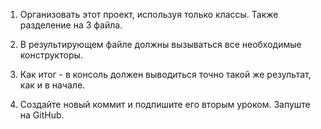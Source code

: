 1. Организовать этот проект, используя только классы. Также разделение на 3 файла. 

2. В результирующем файле должны вызываться все необходимые конструкторы.

3. Как итог - в консоль должен выводиться точно такой же результат, как и в начале. 

4. Создайте новый коммит и подпишите его вторым уроком. Запуште на GitHub.
